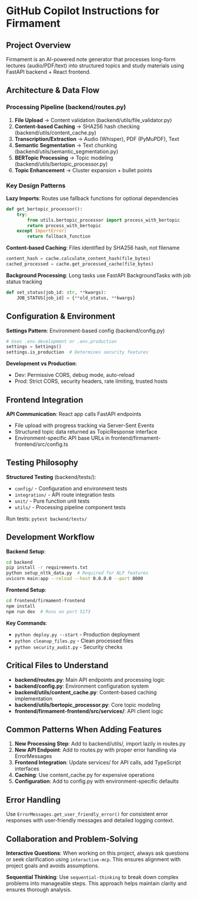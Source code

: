 # GitHub Copilot Instructions for Firmament

## Project Overview
Firmament is an AI-powered note generator that processes long-form lectures (audio/PDF/text) into structured topics and study materials using FastAPI backend + React frontend.

## Architecture & Data Flow

### Processing Pipeline (backend/routes.py)
1. **File Upload** → Content validation (backend/utils/file_validator.py)
2. **Content-based Caching** → SHA256 hash checking (backend/utils/content_cache.py)
3. **Transcription/Extraction** → Audio (Whisper), PDF (PyMuPDF), Text
4. **Semantic Segmentation** → Text chunking (backend/utils/semantic_segmentation.py)
5. **BERTopic Processing** → Topic modeling (backend/utils/bertopic_processor.py)
6. **Topic Enhancement** → Cluster expansion + bullet points

### Key Design Patterns

**Lazy Imports**: Routes use fallback functions for optional dependencies
```python
def get_bertopic_processor():
    try:
        from utils.bertopic_processor import process_with_bertopic
        return process_with_bertopic
    except ImportError:
        return fallback_function
```

**Content-based Caching**: Files identified by SHA256 hash, not filename
```python
content_hash = cache.calculate_content_hash(file_bytes)
cached_processed = cache.get_processed_cache(file_bytes)
```

**Background Processing**: Long tasks use FastAPI BackgroundTasks with job status tracking
```python
def set_status(job_id: str, **kwargs):
    JOB_STATUS[job_id] = {**old_status, **kwargs}
```

## Configuration & Environment

**Settings Pattern**: Environment-based config (backend/config.py)
```python
# Uses .env.development or .env.production
settings = Settings()
settings.is_production  # Determines security features
```

**Development vs Production**:
- Dev: Permissive CORS, debug mode, auto-reload
- Prod: Strict CORS, security headers, rate limiting, trusted hosts

## Frontend Integration

**API Communication**: React app calls FastAPI endpoints
- File upload with progress tracking via Server-Sent Events
- Structured topic data returned as TopicResponse interface
- Environment-specific API base URLs in frontend/firmament-frontend/src/config.ts

## Testing Philosophy

**Structured Testing** (backend/tests/):
- `config/` - Configuration and environment tests
- `integration/` - API route integration tests  
- `unit/` - Pure function unit tests
- `utils/` - Processing pipeline component tests

Run tests: `pytest backend/tests/`

## Development Workflow

**Backend Setup**:
```bash
cd backend
pip install -r requirements.txt
python setup_nltk_data.py  # Required for NLP features
uvicorn main:app --reload --host 0.0.0.0 --port 8000
```

**Frontend Setup**:
```bash
cd frontend/firmament-frontend  
npm install
npm run dev  # Runs on port 5173
```

**Key Commands**:
- `python deploy.py --start` - Production deployment
- `python cleanup_files.py` - Clean processed files
- `python security_audit.py` - Security checks

## Critical Files to Understand

- **backend/routes.py**: Main API endpoints and processing logic
- **backend/config.py**: Environment configuration system
- **backend/utils/content_cache.py**: Content-based caching implementation
- **backend/utils/bertopic_processor.py**: Core topic modeling
- **frontend/firmament-frontend/src/services/**: API client logic

## Common Patterns When Adding Features

1. **New Processing Step**: Add to backend/utils/, import lazily in routes.py
2. **New API Endpoint**: Add to routes.py with proper error handling via ErrorMessages
3. **Frontend Integration**: Update services/ for API calls, add TypeScript interfaces
4. **Caching**: Use content_cache.py for expensive operations
5. **Configuration**: Add to config.py with environment-specific defaults

## Error Handling
Use `ErrorMessages.get_user_friendly_error()` for consistent error responses with user-friendly messages and detailed logging context.

## Collaboration and Problem-Solving

**Interactive Questions**: When working on this project, always ask questions or seek clarification using `interactive-mcp`. This ensures alignment with project goals and avoids assumptions.

**Sequential Thinking**: Use `sequential-thinking` to break down complex problems into manageable steps. This approach helps maintain clarity and ensures thorough analysis.
